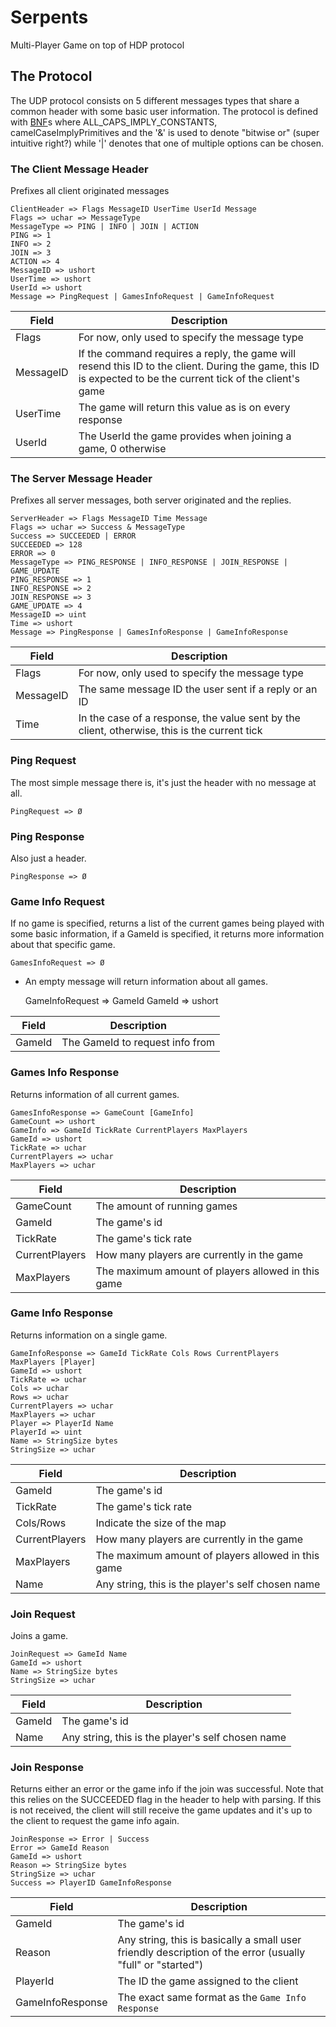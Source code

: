 # Serpents
Multi-Player Game on top of HDP protocol


## The Protocol ##

The UDP protocol consists on 5 different messages types that share a common header with some basic user information. The protocol is defined with [BNF](http://en.wikipedia.org/wiki/Backus%E2%80%93Naur_Form)s where ALL_CAPS_IMPLY_CONSTANTS, camelCaseImplyPrimitives and the '&' is used to denote "bitwise or" (super intuitive right?) while '|' denotes that one of multiple options can be chosen.

### The Client Message Header ###

Prefixes all client originated messages

    ClientHeader => Flags MessageID UserTime UserId Message
    Flags => uchar => MessageType
    MessageType => PING | INFO | JOIN | ACTION
    PING => 1
    INFO => 2
    JOIN => 3
    ACTION => 4
    MessageID => ushort
    UserTime => ushort
    UserId => ushort
    Message => PingRequest | GamesInfoRequest | GameInfoRequest

Field     | Description
----------|-------------
Flags     | For now, only used to specify the message type
MessageID | If the command requires a reply, the game will resend this ID to the client. During the game, this ID is expected to be the current tick of the client's game
UserTime  | The game will return this value as is on every response
UserId    | The UserId the game provides when joining a game, 0 otherwise

### The Server Message Header ###

Prefixes all server messages, both server originated and the replies.

    ServerHeader => Flags MessageID Time Message
    Flags => uchar => Success & MessageType
    Success => SUCCEEDED | ERROR
    SUCCEEDED => 128
    ERROR => 0
    MessageType => PING_RESPONSE | INFO_RESPONSE | JOIN_RESPONSE | GAME_UPDATE
    PING_RESPONSE => 1
    INFO_RESPONSE => 2
    JOIN_RESPONSE => 3
    GAME_UPDATE => 4
    MessageID => uint
    Time => ushort
    Message => PingResponse | GamesInfoResponse | GameInfoResponse

Field     | Description
----------|-------------
Flags     | For now, only used to specify the message type
MessageID | The same message ID the user sent if a reply or an ID
Time      | In the case of a response, the value sent by the client, otherwise, this is the current tick

### Ping Request ###

The most simple message there is, it's just the header with no message at all.

    PingRequest => Ø

### Ping Response ###

Also just a header.

    PingResponse => Ø

### Game Info Request ###

If no game is specified, returns a list of the current games being played with some basic information, if a GameId is specified, it returns more information about that specific game.

    GamesInfoRequest => Ø

* An empty message will return information about all games.

    GameInfoRequest => GameId
    GameId => ushort

Field    | Description
---------|-------------
GameId   | The GameId to request info from

### Games Info Response ###

Returns information of all current games.

    GamesInfoResponse => GameCount [GameInfo]
    GameCount => ushort
    GameInfo => GameId TickRate CurrentPlayers MaxPlayers
    GameId => ushort
    TickRate => uchar
    CurrentPlayers => uchar
    MaxPlayers => uchar

Field          | Description
---------------|-------------
GameCount      | The amount of running games
GameId         | The game's id
TickRate       | The game's tick rate
CurrentPlayers | How many players are currently in the game
MaxPlayers     | The maximum amount of players allowed in this game

### Game Info Response ###

Returns information on a single game.

    GameInfoResponse => GameId TickRate Cols Rows CurrentPlayers MaxPlayers [Player]
    GameId => ushort
    TickRate => uchar
    Cols => uchar
    Rows => uchar
    CurrentPlayers => uchar
    MaxPlayers => uchar
    Player => PlayerId Name
    PlayerId => uint
    Name => StringSize bytes
    StringSize => uchar

Field          | Description
---------------|-------------
GameId         | The game's id
TickRate       | The game's tick rate
Cols/Rows      | Indicate the size of the map
CurrentPlayers | How many players are currently in the game
MaxPlayers     | The maximum amount of players allowed in this game
Name           | Any string, this is the player's self chosen name

### Join Request ###

Joins a game.

    JoinRequest => GameId Name
    GameId => ushort
    Name => StringSize bytes
    StringSize => uchar

Field          | Description
---------------|-------------
GameId         | The game's id
Name           | Any string, this is the player's self chosen name

### Join Response ###

Returns either an error or the game info if the join was successful. Note that this relies on the SUCCEEDED flag in the header to help with parsing. If this is not received, the client will still receive the game updates and it's up to the client to request the game info again.

    JoinResponse => Error | Success
    Error => GameId Reason
    GameId => ushort
    Reason => StringSize bytes
    StringSize => uchar
    Success => PlayerID GameInfoResponse

Field              | Description
-------------------|-------------
GameId             | The game's id
Reason             | Any string, this is basically a small user friendly description of the error (usually "full" or "started")
PlayerId           | The ID the game assigned to the client
GameInfoResponse   | The exact same format as the ``Game Info Response``
